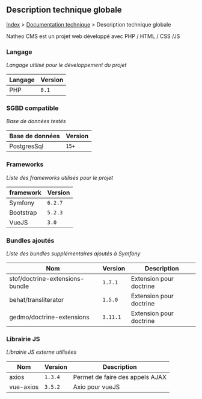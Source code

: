 ## Description technique globale

[Index](../../index.md) > [Documentation technique](index.md) > Description technique globale

Natheo CMS est un projet web développé avec PHP / HTML / CSS /JS

### Langage
*Langage utilisé pour le développement du projet*

| Langage      | Version      |
|--------------|--------------|
| PHP          | `8.1`        |

### SGBD compatible
*Base de données testés*

| Base de données | Version |
|-----------------|---------|
| PostgresSql     | `15+`   | 

### Frameworks
*Liste des frameworks utilisés pour le projet*

| framework | Version |
|-----------|---------|
| Symfony   | `6.2.7` |
| Bootstrap | `5.2.3` |
| VueJS     | `3.0`   |

### Bundles ajoutés
*Liste des bundles supplémentaires ajoutés à Symfony*

| Nom	                            | Version	  | Description             |
|---------------------------------|-----------|-------------------------|
| stof/doctrine-extensions-bundle | 	`1.7.1`	 | Extension pour doctrine |
| behat/transliterator            | 	`1.5.0`	 | Extension pour doctrine |
| gedmo/doctrine-extensions       | 	`3.11.1` | Extension pour doctrine |

### Librairie JS
*Librairie JS externe utilisées*

| Nom	       | Version	 | Description                     |
|------------|----------|---------------------------------|
| axios	     | `1.3.4`	 | Permet de faire des appels AJAX |
| vue-axios	 | `3.5.2`  | 	Axio pour vueJS                |
